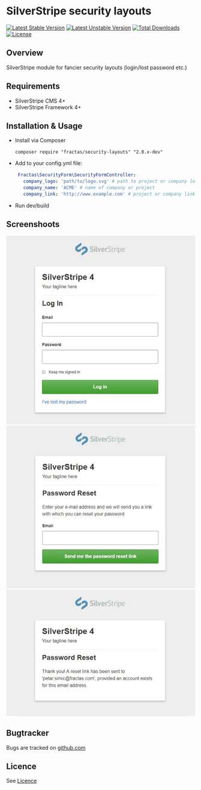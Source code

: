 # SilverStripe security layouts
[![Latest Stable Version](https://poser.pugx.org/fractas/security-layouts/v/stable)](https://packagist.org/packages/fractas/security-layouts)
[![Latest Unstable Version](https://poser.pugx.org/fractas/security-layouts/v/unstable)](https://packagist.org/packages/fractas/security-layouts)
[![Total Downloads](https://poser.pugx.org/fractas/security-layouts/downloads)](https://packagist.org/packages/fractas/security-layouts)
[![License](https://poser.pugx.org/fractas/security-layouts/license)](https://packagist.org/packages/fractas/security-layouts)

## Overview
SilverStripe module for fancier security layouts (login/lost password etc.)

## Requirements
- SilverStripe CMS 4+
- SilverStripe Framework 4+

## Installation & Usage
- Install via Composer
  ```
  composer require "fractas/security-layouts" "2.0.x-dev"
  ```
- Add to your config.yml file:
  ```yml
   Fractas\SecurityForm\SecurityFormController:
     company_logo: 'path/to/logo.svg' # path to project or company logo
     company_name: 'ACME' # name of company or project
     company_link: 'http://www.example.com' # project or company link
  ```
- Run dev/build

## Screenshoots

![Security Layout Log In](https://github.com/fractaslabs/silverstripe-security-layouts/blob/master/docs/images/security-layout-log-in.jpg)
![Security Layout Lost Password](https://github.com/fractaslabs/silverstripe-security-layouts/blob/master/docs/images/security-layout-lost-password.jpg)
![Security Layout Password Sent](https://github.com/fractaslabs/silverstripe-security-layouts/blob/master/docs/images/security-layout-password-sent.jpg)


## Bugtracker

Bugs are tracked on [github.com](https://github.com/fractaslabs/silverstripe-security-layouts/issues)

## Licence

See [Licence](https://github.com/fractaslabs/silverstripe-security-layouts/blob/master/LICENSE)
